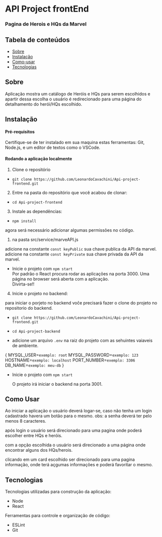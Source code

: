 # API Project frontEnd

### Pagina de Herois e HQs da Marvel

## Tabela de conteúdos

- [Sobre](https://github.com/LeonardoCavachini/Api-project-frontend#Sobre)
- [Instalação](https://github.com/LeonardoCavachini/Api-project-frontend#Instalação)
- [Como-usar](https://github.com/LeonardoCavachini/Api-project-frontend#Como-usar)
- [Tecnologias](https://github.com/LeonardoCavachini/Api-project-frontend#Tecnologias)

## Sobre

Aplicação mostra um catálogo de Heróis e HQs para serem escolhidos e apartir dessa escolha o usuário é redirecionado para uma página do detalhamento do herói/HQs escolhido.

## Instalação

#### Pré-requisitos

Certifique-se de ter instalado em sua maquina estas ferramentas: Git, Node.js, e um editor de textos como o VSCode.

#### Rodando a aplicação localmente

1. Clone o repositório

- `git clone https://github.com/LeonardoCavachini/Api-project-frontend.git`

2. Entre na pasta do repositório que você acabou de clonar:

- `cd Api-project-frontend`

3. Instale as dependências:

- `npm install`

agora será necessário adicionar algumas permissões no código.

1. na pasta src/service/marveAPI.js

adicione na constante `const keyPublic` sua chave publica da API da marvel.
adicione na constante `const keyPrivate` sua chave privada da API da marvel.

- Inicie o projeto com `npm start`  
  Por padrão o React procura rodar as aplicações na porta 3000.
  Uma página no browser será aberta com a aplicação.  
  Divirta-se!!

4. Inicie o projeto no backend:

para iniciar o porjeto no backend voĉe precisará fazer o clone do projeto no repositorio do backend.

- `git clone https://github.com/LeonardoCavachini/Api-project-frontend.git`

- `cd Api-project-backend`

- adicione um arquivo `.env` na raiz do projeto com as sehuintes vaiaveis de ambiente.

{
MYSQL_USER=`exemplo: root`
MYSQL_PASSWORD=`exemplo: 123`
HOSTNAME=`exemplo: localhost`
PORT_NUMBER=`exemplo: 3306`
DB_NAME=`exemplo: meu-db`
}

- Inicie o projeto com `npm start`

  O projeto irá iniciar o backend na porta 3001.

## Como Usar

Ao iniciar a aplicação o usuário deverá logar-se, caso não tenha um login cadastrado havera um botão para o mesmo.
obs: a senha deverá ter pelo menos 8 caracteres.

após login o usuário será direcionado para uma pagina onde poderá escolher entre HQs e heróis.

com a opção escolhida o usuário será direcionado a uma página onde encontrar alguns dos HQs/herois.

clicando em um card escolhido ser direcionado para uma pagina informação, onde terá açgumas informações e poderá favoritar o mesmo.

## Tecnologias

Tecnologias utilizadas para construção da aplicação:

- Node
- React

Ferramentas para controle e organização de código:

- ESLint
- Git
